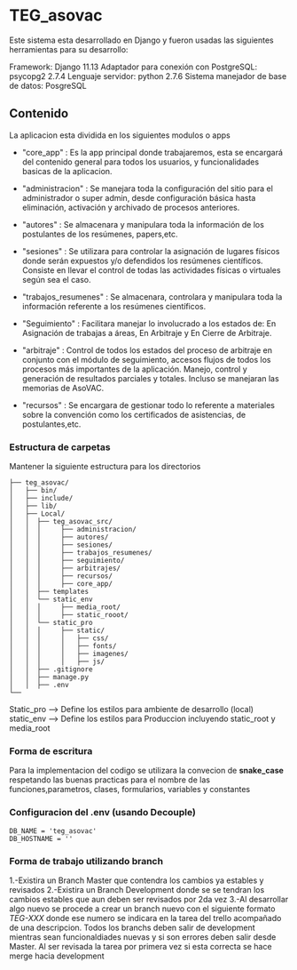 # TEG_asovac

Este sistema esta desarrollado en Django y fueron usadas las siguientes herramientas para su desarrollo:

Framework: Django 11.13
Adaptador para conexión con PostgreSQL: psycopg2 2.7.4
Lenguaje servidor: python 2.7.6
Sistema manejador de base de datos: PosgreSQL

## Contenido

La aplicacion esta dividida en los siguientes modulos o apps 

* "core_app" : Es la app principal donde trabajaremos, esta se encargará del contenido general para todos los usuarios, y funcionalidades basicas de la aplicacion.

* "administracion" : Se  manejara  toda  la  configuración  del  sitio  para  el  administrador  o  super  admin,  desde  configuración  básica  hasta  eliminación,  activación  y  archivado  de  procesos  anteriores.

* "autores" : Se  almacenara  y  manipulara  toda  la  información  de  los  postulantes  de  los  resúmenes,  papers,etc.

* "sesiones" : Se  utilizara  para  controlar  la  asignación  de  lugares  físicos  donde  serán  expuestos  y/o  defendidos  los  resúmenes  científicos.  Consiste  en  llevar  el  control  de  todas  las  actividades  físicas  o  virtuales  según  sea  el  caso.

* "trabajos_resumenes" : Se  almacenara,  controlara  y  manipulara  toda  la  información  referente  a  los  resúmenes  científicos.

* "Seguimiento" : Facilitara  manejar  lo  involucrado  a  los  estados  de:  En  Asignación  de  trabajas  a  áreas,  En  Arbitraje  y  En  Cierre  de  Arbitraje.

* "arbitraje" : Control  de  todos  los  estados  del  proceso  de  arbitraje  en  conjunto  con  el  módulo  de  seguimiento,  accesos  flujos  de  todos  los  procesos  más  importantes  de  la  aplicación.  Manejo,  control  y  generación  de  resultados  parciales  y  totales.  Incluso  se  manejaran  las  memorias  de  AsoVAC. 

* "recursos" : Se  encargara  de  gestionar  todo  lo  referente  a  materiales  sobre  la  convención  como  los  certificados  de  asistencias,  de  postulantes,etc.

### Estructura de carpetas

Mantener la siguiente estructura para los directorios

```
├── teg_asovac/
│   ├── bin/
│   ├── include/
│   ├── lib/
│   ├── Local/
│   │  ├── teg_asovac_src/
│   │  │     ├── administracion/
│   │  │     ├── autores/
│   │  │     ├── sesiones/
│   │  │     ├── trabajos_resumenes/
│   │  │     ├── seguimiento/
│   │  │     ├── arbitrajes/
│   │  │     ├── recursos/
│   │  │     ├── core_app/
│   │  ├── templates
│   │  └── static_env
│   │  │     ├── media_root/
│   │  │     ├── static_rooot/
│   │  └── static_pro
│   │  │     ├── static/
│   │  │     │   ├── css/
│   │  │     │   ├── fonts/
│   │  │     │   ├── imagenes/
│   │  │     │   ├── js/
│   │  ├── .gitignore
│   │  ├── manage.py
│   │  ├── .env
└── 
```

Static_pro --> Define los estilos para ambiente de desarrollo (local)
static_env --> Define los estilos para Produccion incluyendo static_root y media_root

### Forma de escritura

Para la implementacion del codigo se utilizara la convecion de **snake_case** respetando las buenas practicas para el nombre de las funciones,parametros, clases, formularios, variables y constantes

### Configuracion del .env (usando Decouple)

```
DB_NAME = 'teg_asovac'
DB_HOSTNAME = ''
```

### Forma de trabajo utilizando branch

1.-Existira un Branch Master que contendra los cambios ya estables y revisados
2.-Existira un Branch Development donde se se tendran los cambios estables que aun deben ser revisados por 2da vez
3.-Al desarrollar algo nuevo se procede a crear un branch nuevo con el siguiente formato *TEG-XXX* donde ese numero se indicara en la tarea del trello acompañado de una descripcion. Todos los branchs deben salir de development mientras sean funcionaldiades nuevas y si son errores deben salir desde Master. Al ser revisada la tarea por primera vez si esta correcta se hace merge hacia development

